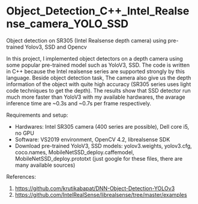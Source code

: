 # Object_Detection_C++_Intel_Realsense_camera_YOLO_SSD

Object detection on SR305 (Intel Realsense depth camera) using pre-trained Yolov3, SSD and Opencv

In this project, I implemented object detectors on a depth camera using some popular pre-trained model such as YoloV3, SSD. The code is written in C++ because the Intel realsense series are supported strongly by this language. Beside object detection task, The camera also give us the depth information of the object with quite high accuracy (SR305 series uses light code techniques to get the depth). The results show that SSD detector run much more faster than YoloV3 with my available hardwares, the avarage inference time are ~0.3s and ~0.7s per frame respectively. 

Requirements and setup:
- Hardwares: Intel SR305 camera (400 series are possible), Dell core i5, no GPU
- Software: VS2019 environment, OpenCV 4.2, librealsense SDK
- Download pre-trained YoloV3, SSD models: yolov3.weights, yolov3.cfg, coco.names, MobileNetSSD_deploy.caffemodel, MobileNetSSD_deploy.prototxt (just google for these files, there are many available sources)

References:
1. https://github.com/krutikabapat/DNN-Object-Detection-YOLOv3
2. https://github.com/IntelRealSense/librealsense/tree/master/examples
